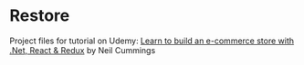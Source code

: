 # Restore

Project files for tutorial on Udemy: [Learn to build an e-commerce store with .Net, React & Redux](https://www.udemy.com/course/learn-to-build-an-e-commerce-store-with-dotnet-react-redux) by Neil Cummings
